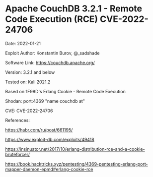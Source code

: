 # Apache CouchDB 3.2.1 - Remote Code Execution (RCE) CVE-2022-24706

Date: 2022-01-21

Exploit Author: Konstantin Burov, @_sadshade

Software Link: https://couchdb.apache.org/

Version: 3.2.1 and below

Tested on: Kali 2021.2

Based on 1F98D's Erlang Cookie - Remote Code Execution

Shodan: port:4369 "name couchdb at"

CVE: CVE-2022-24706

References:

https://habr.com/ru/post/661195/

https://www.exploit-db.com/exploits/49418

https://insinuator.net/2017/10/erlang-distribution-rce-and-a-cookie-bruteforcer/

https://book.hacktricks.xyz/pentesting/4369-pentesting-erlang-port-mapper-daemon-epmd#erlang-cookie-rce
